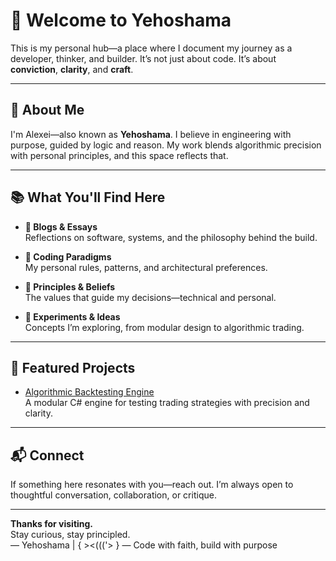 # 👋 Welcome to Yehoshama

This is my personal hub—a place where I document my journey as a developer, thinker, and builder. It’s not just about code. It’s about **conviction**, **clarity**, and **craft**.

---

## 🧠 About Me

I'm Alexei—also known as **Yehoshama**. I believe in engineering with purpose, guided by logic and reason. My work blends algorithmic precision with personal principles, and this space reflects that.

---

## 📚 What You'll Find Here

- **📝 Blogs & Essays**  
  Reflections on software, systems, and the philosophy behind the build.

- **📐 Coding Paradigms**  
  My personal rules, patterns, and architectural preferences.

- **🧭 Principles & Beliefs**  
  The values that guide my decisions—technical and personal.

- **🧪 Experiments & Ideas**  
  Concepts I’m exploring, from modular design to algorithmic trading.

---

## 🔗 Featured Projects

- [Algorithmic Backtesting Engine](https://github.com/Yehoshama/AlgorithmicBacktestingEngine)  
  A modular C# engine for testing trading strategies with precision and clarity.

---

## 📬 Connect

If something here resonates with you—reach out. I’m always open to thoughtful conversation, collaboration, or critique.

---

**Thanks for visiting.**  
Stay curious, stay principled.  
— Yehoshama | { ><((('> } — Code with faith, build with purpose
